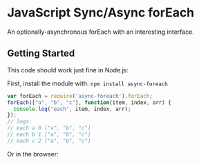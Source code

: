 # JavaScript Sync/Async forEach

An optionally-asynchronous forEach with an interesting interface.

## Getting Started

This code should work just fine in Node.js:

First, install the module with: `npm install async-foreach`

```javascript
var forEach = require('async-foreach').forEach;
forEach(["a", "b", "c"], function(item, index, arr) {
  console.log("each", item, index, arr);
});
// logs:
// each a 0 ["a", "b", "c"]
// each b 1 ["a", "b", "c"]
// each c 2 ["a", "b", "c"]
```

Or in the browser:

```html